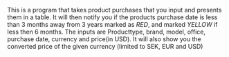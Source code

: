 This is a program that takes product purchases that you input and presents them in a table. It will then notify you if the products purchase date is less than 3 months away from 3 years marked as *RED*, and marked *YELLOW* if less then 6 months.
The inputs are Producttype, brand, model, office, purchase date, currency and price(in USD).
It will also show you the converted price of the given currency (limited to SEK, EUR and USD)

